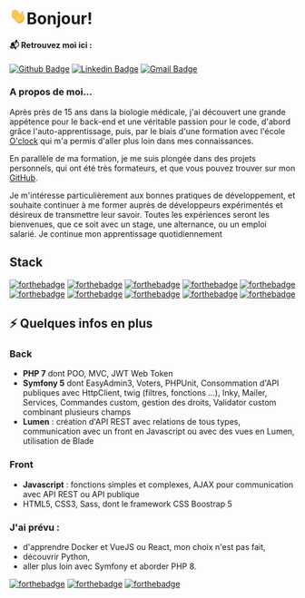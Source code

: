 <h1> <img src="https://raw.githubusercontent.com/ABSphreak/ABSphreak/master/gifs/Hi.gif" width="30px">Bonjour!</h1>
</h1>

#### 📬 Retrouvez moi ici :
[![Github Badge](http://img.shields.io/badge/-Github-black?style=flat-square&logo=github&link=https://github.com/Defcon27/)](https://github.com/Listeriaa/) 
[![Linkedin Badge](https://img.shields.io/badge/-LinkedIn-blue?style=flat-square&logo=Linkedin&logoColor=white&link=https://www.linkedin.com/in/hemanthkollipara/)](https://www.linkedin.com/in/laetitia-rd/)
[![Gmail Badge](https://img.shields.io/badge/-Gmail-d14836?style=flat-square&logo=Gmail&logoColor=white&link=mailto:laetitiarolland.dev@gmail.com)](mailto:laetitiarolland.dev@gmail.com)



### A propos de moi...  
Après près de 15 ans dans la biologie médicale, j'ai découvert une grande appétence pour le back-end et une véritable passion pour le code, d'abord grâce l'auto-apprentissage, puis, par le biais d'une formation avec l'école [O'clock](https://oclock.io/) qui m'a permis d'aller plus loin dans mes connaissances.

En parallèle de ma formation, je me suis plongée dans des projets personnels, qui ont été très formateurs, et que vous pouvez trouver sur mon [GitHub](https://github.com/Listeriaa).

Je m'intéresse particulièrement aux bonnes pratiques de développement, et souhaite continuer à me former auprès de développeurs expérimentés et désireux de transmettre leur savoir.
Toutes les expériences seront les bienvenues, que ce soit avec un stage, une alternance, ou un emploi salarié.
Je continue mon apprentissage quotidiennement

## Stack 
[![forthebadge](https://img.shields.io/badge/Symfony-000000?style=for-the-badge&logo=Symfony&logoColor=white)](http://forthebadge.com)
[![forthebadge](https://img.shields.io/badge/PHP-777BB4?style=for-the-badge&logo=php&logoColor=white)](http://forthebadge.com)
[![forthebadge](https://img.shields.io/badge/HTML5-E34F26?style=for-the-badge&logo=html5&logoColor=white)](http://forthebadge.com)
[![forthebadge](https://img.shields.io/badge/CSS3-1572B6?style=for-the-badge&logo=css3&logoColor=white)](http://forthebadge.com)
[![forthebadge](https://img.shields.io/badge/JavaScript-F7DF1E?style=for-the-badge&logo=javascript&logoColor=black)](http://forthebadge.com)
[![forthebadge](https://img.shields.io/badge/json-5E5C5C?style=for-the-badge&logo=json&logoColor=white)](http://forthebadge.com)
[![forthebadge](https://img.shields.io/badge/MySQL-00000F?style=for-the-badge&logo=mysql&logoColor=white)](http://forthebadge.com)
[![forthebadge](https://img.shields.io/badge/Bootstrap-563D7C?style=for-the-badge&logo=bootstrap&logoColor=white)](http://forthebadge.com)
[![forthebadge](https://img.shields.io/badge/Git-F05032?style=for-the-badge&logo=git&logoColor=white)](http://forthebadge.com)
[![forthebadge](https://img.shields.io/badge/Insomnia-5849be?style=for-the-badge&logo=Insomnia&logoColor=white)](http://forthebadge.com)

## ⚡️ Quelques infos en plus
### Back
- **PHP 7** dont POO, MVC, JWT Web Token
- **Symfony 5** dont EasyAdmin3, Voters, PHPUnit, Consommation d'API publiques avec HttpClient, twig (filtres, fonctions ...), Inky, Mailer, Services, Commandes custom, gestion des droits, Validator custom combinant plusieurs champs
- **Lumen** : création d'API REST avec relations de tous types, communication avec un front en Javascript ou avec des vues en Lumen, utilisation de Blade

### Front
- **Javascript** : fonctions simples et complexes, AJAX pour communication avec API REST ou API publique
- HTML5, CSS3, Sass, dont le framework CSS Boostrap 5

### J'ai prévu :
  -   d'apprendre Docker et VueJS ou React, mon choix n'est pas fait,
  -   découvrir Python,
  -   aller plus loin avec Symfony et aborder PHP 8.

[![forthebadge](https://img.shields.io/badge/Vue-563D7C?style=for-the-badge&logo=vue&logoColor=white)](http://forthebadge.com)
[![forthebadge](https://img.shields.io/badge/Docker-F05032?style=for-the-badge&logo=docker&logoColor=white)](http://forthebadge.com)
[![forthebadge](https://img.shields.io/badge/Python-5849be?style=for-the-badge&logo=python&logoColor=white)](http://forthebadge.com)

